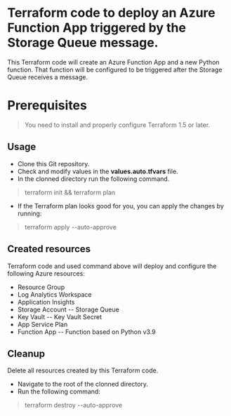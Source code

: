 # Terraform code to deploy an Azure Function App triggered by the Storage Queue message.

This Terraform code will create an Azure Function App and a new Python function. That function will be configured to be triggered after the Storage Queue receives a message.


# Prerequisites

> You need to install and properly configure Terraform 1.5 or later.


## Usage

- Clone this Git repository.
- Check and modify values in the **values.auto.tfvars** file.
- In the clonned directory run the following command.
> terraform init && terraform plan
- If the Terraform plan looks good for you, you can apply the changes by running:
> terraform apply --auto-approve


## Created resources

Terraform code and used command above will deploy and configure the following Azure resources:
- Resource Group
- Log Analytics Workspace
- Application Insights
- Storage Account
-- Storage Queue
- Key Vault
-- Key Vault Secret
- App Service Plan
- Function App
-- Function based on Python v3.9


## Cleanup

Delete all resources created by this Terraform code.

- Navigate to the root of the clonned directory.
- Run the following command:
> terraform destroy --auto-approve
